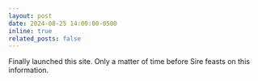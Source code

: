 ```yaml
---
layout: post
date: 2024-08-25 14:00:00-0500
inline: true
related_posts: false
---
```


Finally launched this site. Only a matter of time before Sire feasts on this information.
